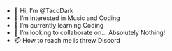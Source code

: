 - 👋 Hi, I’m @TacoDark
- 👀 I’m interested in Music and Coding
- 🌱 I’m currently learning Coding
- 💞️ I’m looking to collaborate on... Absolutely Nothing!
- 📫 How to reach me is threw Discord
